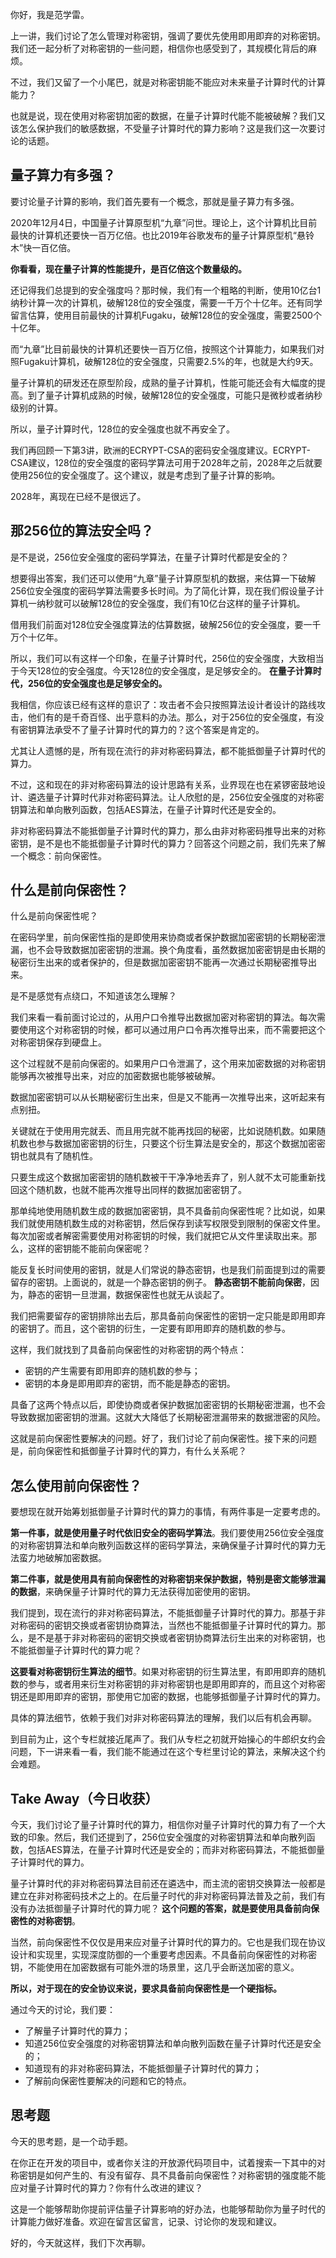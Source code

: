 你好，我是范学雷。

上一讲，我们讨论了怎么管理对称密钥，强调了要优先使用即用即弃的对称密钥。我们还一起分析了对称密钥的一些问题，相信你也感受到了，其规模化背后的麻烦。

不过，我们又留了一个小尾巴，就是对称密钥能不能应对未来量子计算时代的计算能力？

也就是说，现在使用对称密钥加密的数据，在量子计算时代能不能被破解？我们又该怎么保护我们的敏感数据，不受量子计算时代的算力影响？这是我们这一次要讨论的话题。

## 量子算力有多强？

要讨论量子计算的影响，我们首先要有一个概念，那就是量子算力有多强。

2020年12月4日，中国量子计算原型机“九章”问世。理论上，这个计算机比目前最快的计算机还要快一百万亿倍。也比2019年谷歌发布的量子计算原型机“悬铃木”快一百亿倍。

**你看看，现在量子计算的性能提升，是百亿倍这个数量级的。**

还记得我们总提到的安全强度吗？那时候，我们有一个粗略的判断，使用10亿台1纳秒计算一次的计算机，破解128位的安全强度，需要一千万个十亿年。还有同学留言估算，使用目前最快的计算机Fugaku，破解128位的安全强度，需要2500个十亿年。

而“九章”比目前最快的计算机还要快一百万亿倍，按照这个计算能力，如果我们对照Fugaku计算机，破解128位的安全强度，只需要2.5%的年，也就是大约9天。

量子计算机的研发还在原型阶段，成熟的量子计算机，性能可能还会有大幅度的提高。到了量子计算机成熟的时候，破解128位的安全强度，可能只是微秒或者纳秒级别的计算。

所以，量子计算时代，128位的安全强度也就不再安全了。

我们再回顾一下第3讲，欧洲的ECRYPT-CSA的密码安全强度建议。ECRYPT-CSA建议，128位的安全强度的密码学算法可用于2028年之前，2028年之后就要使用256位的安全强度了。这个建议，就是考虑到了量子计算的影响。

2028年，离现在已经不是很远了。

## 那256位的算法安全吗？

是不是说，256位安全强度的密码学算法，在量子计算时代都是安全的？

想要得出答案，我们还可以使用“九章”量子计算原型机的数据，来估算一下破解256位安全强度的密码学算法需要多长时间。为了简化计算，现在我们假设量子计算机一纳秒就可以破解128位的安全强度，我们有10亿台这样的量子计算机。

借用我们前面对128位安全强度算法的估算数据，破解256位的安全强度，要一千万个十亿年。

所以，我们可以有这样一个印象，在量子计算时代，256位的安全强度，大致相当于今天128位的安全强度。今天128位的安全强度，是足够安全的。 **在量子计算时代，256位的安全强度也是足够安全的。**

我相信，你应该已经有这样的意识了：攻击者不会只按照算法设计者设计的路线攻击，他们有的是千奇百怪、出乎意料的办法。那么，对于256位的安全强度，有没有密钥算法承受不了量子计算时代的算力的？这个答案是肯定的。

尤其让人遗憾的是，所有现在流行的非对称密码算法，都不能抵御量子计算时代的算力。

不过，这和现在的非对称密码算法的设计思路有关系，业界现在也在紧锣密鼓地设计、遴选量子计算时代非对称密码算法。让人欣慰的是，256位安全强度的对称密钥算法和单向散列函数，包括AES算法，在量子计算时代还是安全的。

非对称密码算法不能抵御量子计算时代的算力，那么由非对称密码推导出来的对称密钥，是不是也不能抵御量子计算时代的算力？回答这个问题之前，我们先来了解一个概念：前向保密性。

## 什么是前向保密性？

什么是前向保密性呢？

在密码学里，前向保密性指的是即使用来协商或者保护数据加密密钥的长期秘密泄漏，也不会导致数据加密密钥的泄漏。换个角度看，虽然数据加密密钥是由长期的秘密衍生出来的或者保护的，但是数据加密密钥不能再一次通过长期秘密推导出来。

是不是感觉有点绕口，不知道该怎么理解？

我们来看一看前面讨论过的，从用户口令推导出数据加密对称密钥的算法。每次需要使用这个对称密钥的时候，都可以通过用户口令再次推导出来，而不需要把这个对称密钥保存到硬盘上。

这个过程就不是前向保密的。如果用户口令泄漏了，这个用来加密数据的对称密钥能够再次被推导出来，对应的加密数据也能够被破解。

数据加密密钥可以从长期秘密衍生出来，但是又不能再一次推导出来，这听起来有点别扭。

关键就在于使用用完就丢、而且用完就不能再找回的秘密，比如说随机数。如果随机数也参与数据加密密钥的衍生，只要这个衍生算法是安全的，那这个数据加密密钥也就具有了随机性。

只要生成这个数据加密密钥的随机数被干干净净地丢弃了，别人就不太可能重新找回这个随机数，也就不能再次推导出同样的数据加密密钥了。

那单纯地使用随机数生成的数据加密密钥，具不具备前向保密性呢？比如说，如果我们就使用随机数生成的对称密钥，然后保存到读写权限受到限制的保密文件里。每次加密或者解密需要使用对称密钥的时候，我们就把它从文件里读取出来。那么，这样的密钥能不能前向保密呢？

能反复长时间使用的密钥，就是人们常说的静态密钥，也是我们前面提到过的需要留存的密钥。上面说的，就是一个静态密钥的例子。 **静态密钥不能前向保密**，因为，静态的密钥一旦泄漏，数据保密性也就无从谈起了。

我们把需要留存的密钥排除出去后，那具备前向保密性的密钥一定只能是即用即弃的密钥了。而且，这个密钥的衍生，一定要有即用即弃的随机数的参与。

这样，我们就找到了具备前向保密性的对称密钥的两个特点：

- 密钥的产生需要有即用即弃的随机数的参与；
- 密钥的本身是即用即弃的密钥，而不能是静态的密钥。

具备了这两个特点以后，即使协商或者保护数据加密密钥的长期秘密泄漏，也不会导致数据加密密钥的泄漏。这就大大降低了长期秘密泄漏带来的数据泄密的风险。

这就是前向保密性要解决的问题。好了，我们讨论了前向保密性。接下来的问题是，前向保密性和抵御量子计算时代的算力，有什么关系呢？

## 怎么使用前向保密性？

要想现在就开始筹划抵御量子计算时代的算力的事情，有两件事是一定要考虑的。

**第一件事，就是使用量子时代依旧安全的密码学算法**。我们要使用256位安全强度的对称密钥算法和单向散列函数这样的密码学算法，来确保量子计算时代的算力无法蛮力地破解加密数据。

**第二件事，就是使用具有前向保密性的对称密钥来保护数据，特别是密文能够泄漏的数据**，来确保量子计算时代的算力无法获得加密使用的密钥。

我们提到，现在流行的非对称密码算法，不能抵御量子计算时代的算力。那基于非对称密码的密钥交换或者密钥协商算法，当然也不能抵御量子计算时代的算力。那么，是不是基于非对称密码的密钥交换或者密钥协商算法衍生出来的对称密钥，也不能抵御量子计算时代的算力呢？

**这要看对称密钥衍生算法的细节**。如果对称密钥的衍生算法里，有即用即弃的随机数的参与，或者用来衍生对称密钥的非对称密钥也是即用即弃的，而且这个对称密钥还是即用即弃的密钥，那使用它加密的数据，也能够抵御量子计算时代的算力。

具体的算法细节，依赖于我们对非对称密码算法的理解，我们以后有机会再聊。

到目前为止，这个专栏就接近尾声了。我们从专栏之初就开始操心的牛郎织女约会问题，下一讲来看一看，我们能不能通过在这个专栏里讨论的算法，来解决这个约会难题。

## Take Away（今日收获）

今天，我们讨论了量子计算时代的算力，相信你对量子计算时代的算力有了一个大致的印象。然后，我们还提到了，256位安全强度的对称密钥算法和单向散列函数，包括AES算法，在量子计算时代还是安全的；而非对称密码算法，不能抵御量子计算时代的算力。

量子计算时代的非对称密码算法目前还在遴选中，而主流的密钥交换算法一般都是建立在非对称密码技术之上的。在后量子时代的非对称密码算法普及之前，我们有没有办法抵御量子计算时代的算力呢？ **这个问题的答案，就是要使用具备前向保密性的对称密钥**。

当然，前向保密性不仅仅是用来应对量子计算时代的算力的。它也是我们现在协议设计和实现里，实现深度防御的一个重要考虑因素。不具备前向保密性的对称密钥，不能使用在加密数据有可能外泄的场景里，这几乎会断送加密的意义。

**所以，对于现在的安全协议来说，要求具备前向保密性是一个硬指标。**

通过今天的讨论，我们要：

- 了解量子计算时代的算力；
- 知道256位安全强度的对称密钥算法和单向散列函数在量子计算时代还是安全的；
- 知道现有的非对称密码算法，不能抵御量子计算时代的算力；
- 了解前向保密性要解决的问题和它的特点。

## 思考题

今天的思考题，是一个动手题。

在你正在开发的项目中，或者你关注的开放源代码项目中，试着搜索一下其中的对称密钥是如何产生的、有没有留存、具不具备前向保密性？对称密钥的强度能不能应对量子计算时代的算力？你有什么改进的建议？

这是一个能够帮助你提前评估量子计算影响的好办法，也能够帮助你为量子时代的计算能力做好准备。欢迎在留言区留言，记录、讨论你的发现和建议。

好的，今天就这样，我们下次再聊。